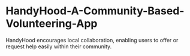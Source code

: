 # HandyHood-A-Community-Based-Volunteering-App
HandyHood encourages local collaboration, enabling users to offer or request help easily within their community.
